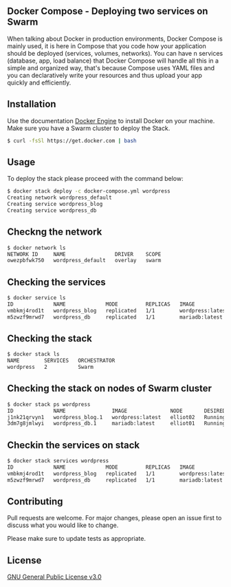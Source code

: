## Docker Compose - Deploying two services on Swarm

When talking about Docker in production environments, Docker Compose is mainly used, it is here in Compose that you code how your application should be deployed (services, volumes, networks). You can have n services (database, app, load balance) that Docker Compose will handle all this in a simple and organized way, that's because Compose uses YAML files and you can declaratively write your resources and thus upload your app quickly and efficiently.

## Installation

Use the documentation [Docker Engine](https://docs.docker.com/engine/install/) to install Docker on your machine. Make sure you have a Swarm cluster to deploy the Stack.

```bash
$ curl -fsSl https://get.docker.com | bash
```

## Usage

To deploy the stack please proceed with the command below:

```bash
$ docker stack deploy -c docker-compose.yml wordpress
Creating network wordpress_default
Creating service wordpress_blog
Creating service wordpress_db
```

## Checkng the network

```bash
$ docker network ls
NETWORK ID     NAME                DRIVER    SCOPE
owezpbfwk750   wordpress_default   overlay   swarm
```

## Checking the services

```bash
$ docker service ls
ID             NAME             MODE         REPLICAS   IMAGE              PORTS
vmbkmj4rod1t   wordpress_blog   replicated   1/1        wordpress:latest   *:8082->80/tcp
m5zwzf9mrwd7   wordpress_db     replicated   1/1        mariadb:latest
```

## Checking the stack

```bash
$ docker stack ls
NAME        SERVICES   ORCHESTRATOR
wordpress   2          Swarm
```

## Checking the stack on nodes of Swarm cluster

```bash
$ docker stack ps wordpress
ID             NAME               IMAGE              NODE       DESIRED STATE   CURRENT STATE               ERROR     PORTS
j1nk21qrvyn1   wordpress_blog.1   wordpress:latest   elliot02   Running         Running about an hour ago
3dm7g8jmlwyi   wordpress_db.1     mariadb:latest     elliot01   Running         Running about an hour ago
```

## Checkin the services on stack

```bash
$ docker stack services wordpress
ID             NAME             MODE         REPLICAS   IMAGE              PORTS
vmbkmj4rod1t   wordpress_blog   replicated   1/1        wordpress:latest   *:8082->80/tcp
m5zwzf9mrwd7   wordpress_db     replicated   1/1        mariadb:latest
```

## Contributing
Pull requests are welcome. For major changes, please open an issue first to discuss what you would like to change.

Please make sure to update tests as appropriate.

## License
[GNU General Public License v3.0](https://github.com/Docker-Tutorialz/wordpress-docker-stack/blob/main/LICENSE)
